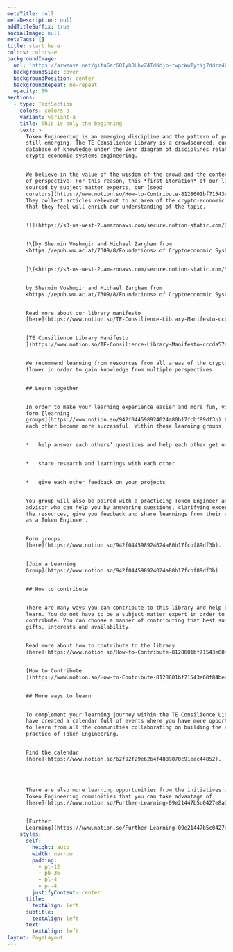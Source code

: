 ```yaml
---
metaTitle: null
metaDescription: null
addTitleSuffix: true
socialImage: null
metaTags: []
title: start here
colors: colors-e
backgroundImage:
  url: 'https://arweave.net/gituGar6QIyhDLhvZ4TdKdjo-rwpcWwTytYj7ddrz4E'
  backgroundSize: cover
  backgroundPosition: center
  backgroundRepeat: no-repeat
  opacity: 80
sections:
  - type: TextSection
    colors: colors-a
    variant: variant-a
    title: This is only the beginning
    text: >
      Token Engineering is an emerging discipline and the pattern of practice is
      still emerging. The TE Consilience Library is a crowdsourced, curated
      database of knowledge under the Venn diagram of disciplines related to
      crypto economic systems engineering.


      We believe in the value of the wisdom of the crowd and the contextuality
      of perspective. For this reason, this *first iteration* of our library is
      sourced by subject matter experts, our [seed
      curators](https://www.notion.so/How-to-Contribute-8128601bf71543e68f84be48e237cadc).
      They collect articles relevant to an area of the crypto-economic flower,
      that they feel will enrich our understanding of the topic.


      ![](https://s3-us-west-2.amazonaws.com/secure.notion-static.com/07f94ee0-ed23-47e7-a007-ace4d6bcd573/flower5l.png)


      !\[by Shermin Voshmgir and Michael Zargham from
      <https://epub.wu.ac.at/7309/8/Foundations> of Cryptoeconomic Systems.pdf


      ]\(<https://s3-us-west-2.amazonaws.com/secure.notion-static.com/526ccabb-61ba-4047-9a9f-27731e977896/ExG8RtAWYAAskct.jpeg>)


      by Shermin Voshmgir and Michael Zargham from
      <https://epub.wu.ac.at/7309/8/Foundations> of Cryptoeconomic Systems.pdf


      Read more about our library manifesto
      [here](https://www.notion.so/TE-Consilience-Library-Manifesto-cccda57eec194517ab26c55ed883d7d5).


      [TE Consilience Library Manifesto
      ](https://www.notion.so/TE-Consilience-Library-Manifesto-cccda57eec194517ab26c55ed883d7d5)


      We recommend learning from resources from all areas of the crypto-economic
      flower in order to gain knowledge from multiple perspectives.


      ## Learn together


      In order to make your learning experience easier and more fun, you can
      form [learning
      groups](https://www.notion.so/942f044598924024a80b17fcbf89df3b) to help
      each other become more successful. Within these learning groups, you can:


      *   help answer each others’ questions and help each other get unstuck


      *   share research and learnings with each other


      *   give each other feedback on your projects


      You group will also be paired with a practicing Token Engineer as an
      advisor who can help you by answering questions, clarifying excerpts from
      the resources, give you feedback and share learnings from their experience
      as a Token Engineer.


      Form groups
      [here](https://www.notion.so/942f044598924024a80b17fcbf89df3b).


      [Join a Learning
      Group](https://www.notion.so/942f044598924024a80b17fcbf89df3b)


      ## How to contribute


      There are many ways you can contribute to this library and help others
      learn. You do not have to be a subject matter expert in order to
      contribute. You can choose a manner of contributing that best suits your
      gifts, interests and availability.


      Read more about how to contribute to the library
      [here](https://www.notion.so/How-to-Contribute-8128601bf71543e68f84be48e237cadc).


      [How to Contribute
      ](https://www.notion.so/How-to-Contribute-8128601bf71543e68f84be48e237cadc)


      ## More ways to learn


      To complement your learning journey within the TE Consilience Library, we
      have created a calendar full of events where you have more opportunities
      to learn from all the communities collaborating on building the emerging
      practice of Token Engineering.


      Find the calendar
      [here](https://www.notion.so/62f92f29e6264f4889070c91eac44852).




      There are also more learning opportunities from the initiatives of the
      Token Engineering comminities that you can take advantage of
      [here](https://www.notion.so/Further-Learning-09e21447b5c0427e8a089f7f2369f93a).


      [Further
      Learning](https://www.notion.so/Further-Learning-09e21447b5c0427e8a089f7f2369f93a)
    styles:
      self:
        height: auto
        width: narrow
        padding:
          - pt-12
          - pb-36
          - pl-4
          - pr-4
        justifyContent: center
      title:
        textAlign: left
      subtitle:
        textAlign: left
      text:
        textAlign: left
layout: PageLayout
---
```

